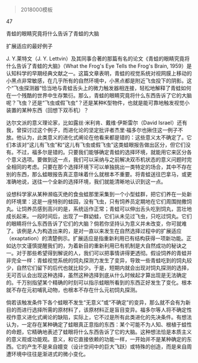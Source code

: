 # 
> 2018000模板




47

青蛙的眼睛究竟将什么告诉了青蛙的大脑

扩展适应的最好例子


J. Y.莱特文（J. Y. Lettvin）及其同事合著的那篇有名的论文《青蛙的眼睛究竟将什么告诉了青蛙的大脑》（What the Frog's Eye Tells the Frog's Brain, 1959）是认知科学的早期经典文献之一。这篇文章表明，青蛙的视觉系统对视网膜上移动的小黑点非常敏感，在几乎所有的自然环境中，小黑点都是附近飞虫投下的阴影。这个“飞虫探测器”恰当地与青蛙舌头上的微力触发器相连接，轻松地解释了青蛙如何在一个残酷的世界中生存繁衍。那么，青蛙的眼睛究竟将什么东西告诉了它的大脑呢？飞虫？还是“飞虫或假飞虫”？还是某种K型物件，也就是能可靠地触发视觉小装置的某种东西（回想下双币机）？

达尔文派的意义理论家，比如露丝·米利肯、戴维·伊斯雷尔（David Israel）还有我，曾探讨过这个例子，而进化论的坚定批评者杰里·福多尔也揪住这一例子不放。他认为，此类意义的进化式阐论在他看来都是错的：这些意义太不确定了。它们本该对“这儿有飞虫”和“这儿有飞虫或假飞虫”这类蛙眼报告做出区分，但它们没有。不过，福多尔是错的。只要我们能够确定青蛙的选择环境，就能用它来区分各个意义选项。要做到这一点，我们可以采纳与之前解决双币机状态的意义问题时完全相同的考虑。只要在那个选择环境下可以单独挑出一类特定的场合，其中不存在别的东西，那么蛙眼报告真正意味着什么就根本不重要。将青蛙送往巴拿马，或更准确地说，送往一个全新的选择环境，我们就能清晰地认识到这一点。

设想科学家从某种濒临灭绝的食虫蛙那里采集到一个小型蛙群，把它们养在一处新的环境里：这是一座特别的蛙园，没有飞虫，只有饲养员定期地在它们周围抛撒饲丸。让饲养员感到高兴的是，系统运作正常；青蛙可以伸出舌头吃到饲丸，茁壮地成长起来。一段时间后，出现了一群幼蛙，它们从未见过飞虫，只吃过饲丸。它们的眼睛将什么东西告诉了它们的大脑？倘若你坚持认为意义并未改变，你可就难了。该例是人为构造出来的，是对一直以来发生在自然选择过程中的扩展适应（exaptation）的清楚例示。扩展适应是指重新利用已有结构获得一项新功能。正如达尔文谨慎提醒我们的，为着新目的重新利用已有机制是大自然成功的秘诀之一。对于那些希望得到解说的人，我们可以把事情讲得更透彻。假设饲养的青蛙并非完全一样：青蛙视觉系统的饲丸探测力发生了变异，导致一些青蛙吃到的饲丸较少，自然它们留下的后代也就比较少。于是，短期内就会出现对饲丸探测的选择，无可否认会出现这种选择，虽然这种选择到底从什么时候起才算出现是无法确定的。千万别指望某个精确的时刻可以指示蛙眼所看到的东西正好发生了变化。根本就不存在元初哺乳动物，也根本不存在什么元初饲丸探测。

倘若该触发条件下各个蛙眼不发生“无意义”或“不确定”的变异，那么就不会有为新目的而进行选择所需的原材料了，该原材料正是盲目变异。福多尔等人将不确定性视作意义进化式阐论的缺陷，实际上，它不过是所有此类进化的先决条件。有想法认为，一定存在某种确定了蛙眼真正意指的东西：某个可能不为人知、根植于蛙性的命题，它精确地表述了蛙眼将什么东西告诉了它的大脑。这种想法恰是本质主义的意义观或功能观。意义，和它直接依赖的功能一样，一开始并不是某种确定的东西。它的产生不是来自嬗变（设计空间中的巨大飞跃）或特殊的创造，而是来自周遭环境中往往是渐进式的微小变化。


